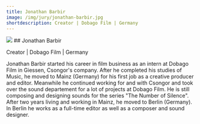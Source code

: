 ```yaml
---
title: Jonathan Barbir
image: /img/jury/jonathan-barbir.jpg
shortdescription: Creator | Dobago Film | Germany 
---
```

<img src="/img/jury/jonathan-barbir.jpg">
## Jonathan Barbir

Creator | Dobago Film | Germany 

Jonathan Barbir started his career in film business as an intern at Dobago Film in Giessen, Csongor's company. After he completed his studies of Music, he moved to Mainz (Germany) for his first job as a creative producer and editor. Meanwhile he continued working for and with Csongor and took over the sound departement for a lot of projects at Dobago Film. He is still composing and designing sounds for the series "The Number of Silence". After two years living and working in Mainz, he moved to Berlin (Germany). In Berlin he works as a full-time editor as well as a composer and sound designer.


